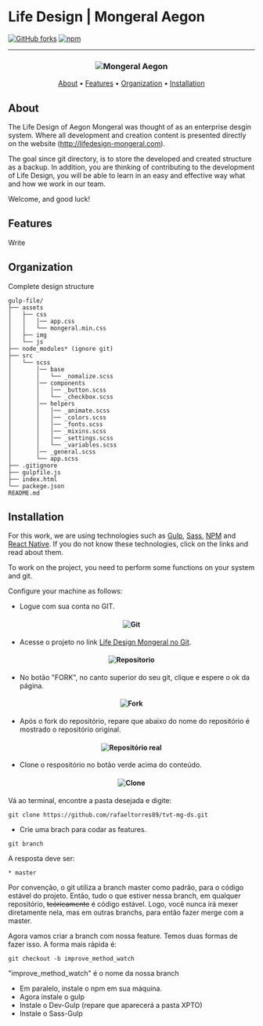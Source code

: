 # Life Design | Mongeral Aegon

[![GitHub forks](https://img.shields.io/github/forks/rafaeltorres89/tvt-mg-ds.svg)](https://github.com/rafaeltorres89/tvt-mg-ds/network)
[![npm](https://img.shields.io/npm/v/npm.svg)](https://github.com/rafaeltorres89/tvt-mg-ds/npm)

-------

<h3 align="center">
  <img src="https://madstyle.mongeralaegon.com.br/assets/app/css/img/site/global/mongeral-aegon-logo-site.png" alt="Mongeral Aegon" />
</h3>

<p align="center">
    <a href="#about">About</a> &bull;
    <a href="#features">Features</a> &bull;
    <a href="#organization">Organization</a> &bull;
    <a href="#installation">Installation</a>
</p>

## About

The Life Design of Aegon Mongeral was thought of as an enterprise desgin system. Where all development and creation content is presented directly on the website (http://lifedesign-mongeral.com).

The goal since git directory, is to store the developed and created structure as a backup. In addition, you are thinking of contributing to the development of Life Design, you will be able to learn in an easy and effective way what and how we work in our team.

Welcome, and good luck!



## Features

Write



## Organization

Complete design structure

```
gulp-file/
├── assets
│   ├── css
│   │   │── app.css
│   │   └── mongeral.min.css
│   ├── img
│   └── js
├── node_modules* (ignore git)
├── src
│   └── scss
│       │── base
│       │   └── _nomalize.scss
│       │── components
│       │   │── _button.scss
│       │   └── _checkbox.scss
│       │── helpers
│       │   │── _animate.scss
│       │   │── _colors.scss
│       │   │── _fonts.scss
│       │   │── _mixins.scss
│       │   │── _settings.scss
│       │   └── _variables.scss
│       │── _general.scss
│       └── app.scss
├── .gitignore
├── gulpfile.js
├── index.html
└── packege.json
README.md
```



## Installation

For this work, we are using technologies such as [Gulp](https://gulpjs.com/), [Sass](https://sass-lang.com/), [NPM](https://www.npmjs.com/) and [React Native](http://www.reactnative.com/). If you do not know these technologies, click on the links and read about them.

To work on the project, you need to perform some functions on your system and git.

Configure your machine as follows:

* Logue com sua conta no GIT.

<h4 align="center">
  <img src="https://image.ibb.co/cmZs7T/git_init.png" alt="Git" />
</h4>

* Acesse o projeto no link [Life Design Mongeral no Git](https://github.com/rafaeltorres89/tvt-mg-ds).

<h4 align="center">
  <img src="https://image.ibb.co/hzxR1o/git_repositorio.png" alt="Repositorio" />
</h4>

* No botão "FORK", no canto superior do seu git, clique e espere o ok da página. 

<h4 align="center">
  <img src="https://blog.da2k.com.br/uploads/2015/02/fork-repository.png" alt="Fork" />
</h4>

* Após o fork do repositório, repare que abaixo do nome do repositório é mostrado o repositório original.

<h4 align="center">
  <img src="https://blog.da2k.com.br/uploads/2015/02/forked-from.png" alt="Repositório real" />
</h4>

* Clone o respositório no botão verde acima do conteúdo. 

<h4 align="center">
  <img src="https://image.ibb.co/fDvw1o/clone.png" alt="Clone" />
</h4>

Vá ao terminal, encontre a pasta desejada e digite:
```
git clone https://github.com/rafaeltorres89/tvt-mg-ds.git
```

* Crie uma brach para codar as features. 
```
git branch
```
A resposta deve ser: 
```
* master
```
Por convenção, o git utiliza a branch master como padrão, para o código estável do projeto. Então, tudo o que estiver nessa branch, em qualquer repositório, ~~teóricamente~~ é código estável. Logo, você nunca irá mexer diretamente nela, mas em outras branchs, para então fazer merge com a master.

Agora vamos criar a branch com nossa feature. Temos duas formas de fazer isso. A forma mais rápida é:
```
git checkout -b improve_method_watch
```
"improve_method_watch" é o nome da nossa branch

* Em paralelo, instale o npm em sua máquina.
* Agora instale o gulp
* Instale o Dev-Gulp (repare que aparecerá a pasta XPTO)
* Instale o Sass-Gulp